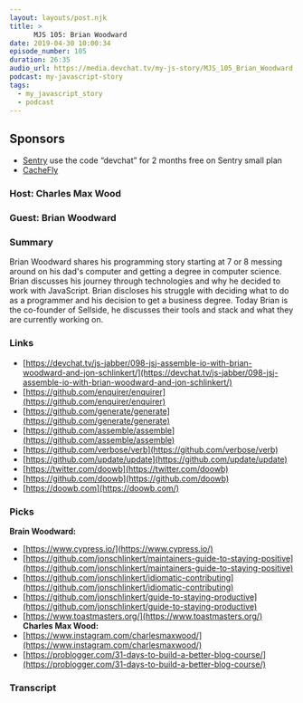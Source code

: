 ```yaml
---
layout: layouts/post.njk
title: >
      MJS 105: Brian Woodward
date: 2019-04-30 10:00:34
episode_number: 105
duration: 26:35
audio_url: https://media.devchat.tv/my-js-story/MJS_105_Brian_Woodward.mp3
podcast: my-javascript-story
tags: 
  - my_javascript_story
  - podcast
---
```


## **Sponsors**

- [Sentry](https://sentry.io/) use the code “devchat” for 2 months free on Sentry small plan
- [CacheFly](https://www.cachefly.com/)

### **Host: Charles Max Wood**

### **Guest: Brian Woodward**

### **Summary**
Brian Woodward shares his programming story starting at 7 or 8 messing around on his dad's computer and getting a degree in computer science. Brian discusses his journey through technologies and why he decided to work with JavaScript. Brian discloses his struggle with deciding what to do as a programmer and his decision to get a business degree. Today Brian is the co-founder of Sellside, he discusses their tools and stack and what they are currently working on.
### **Links**

- [https://devchat.tv/js-jabber/098-jsj-assemble-io-with-brian-woodward-and-jon-schlinkert/](https://devchat.tv/js-jabber/098-jsj-assemble-io-with-brian-woodward-and-jon-schlinkert/)
- [https://github.com/enquirer/enquirer](https://github.com/enquirer/enquirer)
- [https://github.com/generate/generate](https://github.com/generate/generate)
- [https://github.com/assemble/assemble](https://github.com/assemble/assemble)
- [https://github.com/verbose/verb](https://github.com/verbose/verb)
- [https://github.com/update/update](https://github.com/update/update)
- [https://twitter.com/doowb](https://twitter.com/doowb)
- [https://github.com/doowb](https://github.com/doowb)
- [https://doowb.com](https://doowb.com/)

### **Picks**
 **Brain Woodward:**
- [https://www.cypress.io/](https://www.cypress.io/)
- [https://github.com/jonschlinkert/maintainers-guide-to-staying-positive](https://github.com/jonschlinkert/maintainers-guide-to-staying-positive)
- [https://github.com/jonschlinkert/idiomatic-contributing](https://github.com/jonschlinkert/idiomatic-contributing)
- [https://github.com/jonschlinkert/guide-to-staying-productive](https://github.com/jonschlinkert/guide-to-staying-productive)
- [https://www.toastmasters.org/](https://www.toastmasters.org/)
**Charles Max Wood:**
- [https://www.instagram.com/charlesmaxwood/](https://www.instagram.com/charlesmaxwood/)
- [https://problogger.com/31-days-to-build-a-better-blog-course/](https://problogger.com/31-days-to-build-a-better-blog-course/)
&nbsp;

### Transcript


